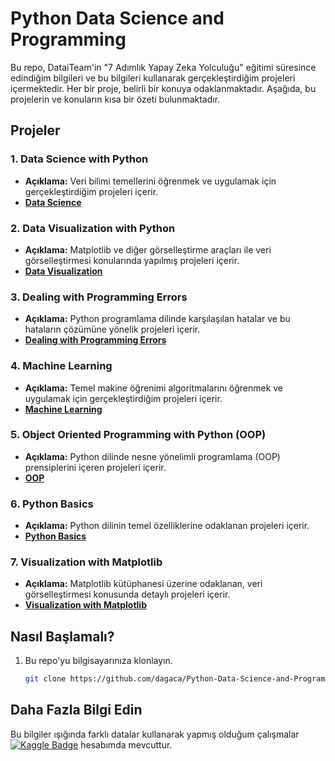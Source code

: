 # Python Data Science and Programming

Bu repo, DataiTeam'in "7 Adımlık Yapay Zeka Yolculuğu" eğitimi süresince edindiğim bilgileri ve bu bilgileri kullanarak gerçekleştirdiğim projeleri içermektedir. Her bir proje, belirli bir konuya odaklanmaktadır. Aşağıda, bu projelerin ve konuların kısa bir özeti bulunmaktadır. 



## Projeler

### 1. Data Science with Python
   - **Açıklama:** Veri bilimi temellerini öğrenmek ve uygulamak için gerçekleştirdiğim projeleri içerir.
   - **[Data Science](Data%20Science)**

### 2. Data Visualization with Python
   - **Açıklama:** Matplotlib ve diğer görselleştirme araçları ile veri görselleştirmesi konularında yapılmış projeleri içerir.
   - **[Data Visualization](Data%20Visualization)**

### 3. Dealing with Programming Errors
   - **Açıklama:** Python programlama dilinde karşılaşılan hatalar ve bu hataların çözümüne yönelik projeleri içerir.
   - **[Dealing with Programming Errors](Programming%20Errors)**

### 4. Machine Learning
   - **Açıklama:** Temel makine öğrenimi algoritmalarını öğrenmek ve uygulamak için gerçekleştirdiğim projeleri içerir.
   - **[Machine Learning](Machine%20Learning)**

### 5. Object Oriented Programming with Python (OOP)
   - **Açıklama:** Python dilinde nesne yönelimli programlama (OOP) prensiplerini içeren projeleri içerir.
   - **[OOP](OOP)**

### 6. Python Basics
   - **Açıklama:** Python dilinin temel özelliklerine odaklanan projeleri içerir.
   - **[Python Basics](Python%20Basics)**

### 7. Visualization with Matplotlib
   - **Açıklama:** Matplotlib kütüphanesi üzerine odaklanan, veri görselleştirmesi konusunda detaylı projeleri içerir.
   - **[Visualization with Matplotlib](Visualization%20with%20Matplotlib)**



## Nasıl Başlamalı?

1. Bu repo'yu bilgisayarınıza klonlayın.
   ```bash
   git clone https://github.com/dagaca/Python-Data-Science-and-Programming.git
   ```


## Daha Fazla Bilgi Edin
Bu bilgiler ışığında farklı datalar kullanarak yapmış olduğum çalışmalar [![Kaggle Badge](https://img.shields.io/badge/Kaggle-20BEFF?style=for-the-badge&logo=Kaggle&logoColor=white)](https://www.kaggle.com/dagaca) hesabımda mevcuttur.
